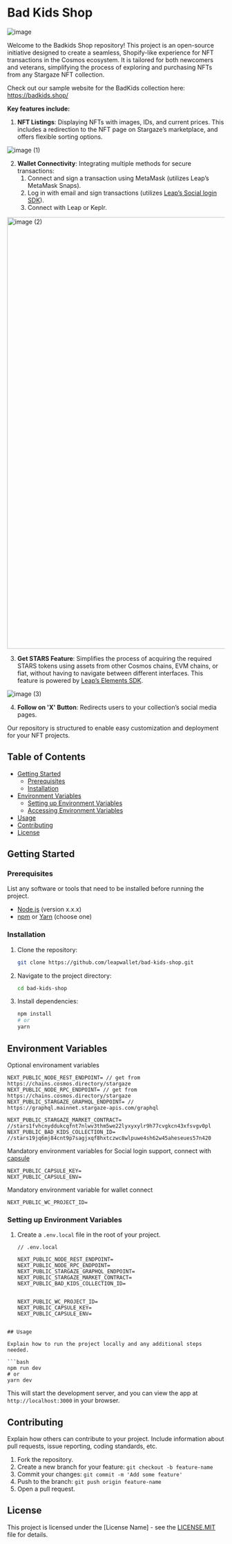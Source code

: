 # Bad Kids Shop

![image](https://github.com/leapwallet/bad-kids-shop/assets/110881421/74d0bad9-54d3-4d58-ae44-b77334b34b6b)

Welcome to the Badkids Shop repository! This project is an open-source initiative designed to create a seamless, Shopify-like experience for NFT transactions in the Cosmos ecosystem. It is tailored for both newcomers and veterans, simplifying the process of exploring and purchasing NFTs from any Stargaze NFT collection.

Check out our sample website for the BadKids collection here: https://badkids.shop/

**Key features include:**

1. **NFT Listings**: Displaying NFTs with images, IDs, and current prices. This includes a redirection to the NFT page on Stargaze’s marketplace, and offers flexible sorting options.
    
![image (1)](https://github.com/leapwallet/bad-kids-shop/assets/110881421/44c730c0-cd71-4a79-9bd5-ab991d6d5912)

    
2. **Wallet Connectivity**: Integrating multiple methods for secure transactions:
    1. Connect and sign a transaction using MetaMask (utilizes Leap’s MetaMask Snaps).
    2. Log in with email and sign transactions (utilizes [Leap’s Social login SDK](https://x.com/leap_cosmos/status/1730626232168092141?s=20)).
    3. Connect with Leap or Keplr.
    
<img width="1000" alt="image (2)" src="https://github.com/leapwallet/bad-kids-shop/assets/110881421/280c9286-6543-4c7e-85a5-3602978c280d">

    
3. **Get STARS Feature**: Simplifies the process of acquiring the required STARS tokens using assets from other Cosmos chains, EVM chains, or fiat, without having to navigate between different interfaces. This feature is powered by [Leap’s Elements SDK](https://x.com/leap_cosmos/status/1686051798086479872?s=20).
    
![image (3)](https://github.com/leapwallet/bad-kids-shop/assets/110881421/16e201c5-8d34-4fda-b247-021de0e273d3)

    
4. **Follow on 'X' Button**: Redirects users to your collection’s social media pages.



Our repository is structured to enable easy customization and deployment for your NFT projects.

## Table of Contents

- [Getting Started](#getting-started)
  - [Prerequisites](#prerequisites)
  - [Installation](#installation)
- [Environment Variables](#environment-variables)
  - [Setting up Environment Variables](#setting-up-environment-variables)
  - [Accessing Environment Variables](#accessing-environment-variables)
- [Usage](#usage)
- [Contributing](#contributing)
- [License](#license)

## Getting Started

### Prerequisites

List any software or tools that need to be installed before running the project.

- [Node.js](https://nodejs.org/) (version x.x.x)
- [npm](https://www.npmjs.com/) or [Yarn](https://yarnpkg.com/) (choose one)

### Installation

1. Clone the repository:

   ```bash
   git clone https://github.com/leapwallet/bad-kids-shop.git
   ```

2. Navigate to the project directory:

   ```bash
   cd bad-kids-shop
   ```

3. Install dependencies:

   ```bash
   npm install
   # or
   yarn
   ```

## Environment Variables

Optional environament variables

```env
NEXT_PUBLIC_NODE_REST_ENDPOINT= // get from https://chains.cosmos.directory/stargaze
NEXT_PUBLIC_NODE_RPC_ENDPOINT= // get from https://chains.cosmos.directory/stargaze
NEXT_PUBLIC_STARGAZE_GRAPHQL_ENDPOINT= // https://graphql.mainnet.stargaze-apis.com/graphql

NEXT_PUBLIC_STARGAZE_MARKET_CONTRACT= //stars1fvhcnyddukcqfnt7nlwv3thm5we22lyxyxylr9h77cvgkcn43xfsvgv0pl
NEXT_PUBLIC_BAD_KIDS_COLLECTION_ID= //stars19jq6mj84cnt9p7sagjxqf8hxtczwc8wlpuwe4sh62w45aheseues57n420
```

Mandatory environment variables for Social login support, connect with [capsule](https://usecapsule.com)

```
NEXT_PUBLIC_CAPSULE_KEY= 
NEXT_PUBLIC_CAPSULE_ENV=
```

Mandatory environment variable for wallet connect

```
NEXT_PUBLIC_WC_PROJECT_ID= 
```

### Setting up Environment Variables

1. Create a `.env.local` file in the root of your project.

   ```plaintext
   // .env.local

   NEXT_PUBLIC_NODE_REST_ENDPOINT=
   NEXT_PUBLIC_NODE_RPC_ENDPOINT=
   NEXT_PUBLIC_STARGAZE_GRAPHQL_ENDPOINT=
   NEXT_PUBLIC_STARGAZE_MARKET_CONTRACT=
   NEXT_PUBLIC_BAD_KIDS_COLLECTION_ID=

   
   NEXT_PUBLIC_WC_PROJECT_ID=
   NEXT_PUBLIC_CAPSULE_KEY= 
   NEXT_PUBLIC_CAPSULE_ENV=
  ```

## Usage

Explain how to run the project locally and any additional steps needed.

```bash
npm run dev
# or
yarn dev
```

This will start the development server, and you can view the app at `http://localhost:3000` in your browser.

## Contributing

Explain how others can contribute to your project. Include information about pull requests, issue reporting, coding standards, etc.

1. Fork the repository.
2. Create a new branch for your feature: `git checkout -b feature-name`
3. Commit your changes: `git commit -m 'Add some feature'`
4. Push to the branch: `git push origin feature-name`
5. Open a pull request.

## License

This project is licensed under the [License Name] - see the [LICENSE.MIT](LICENSE.MIT) file for details.
